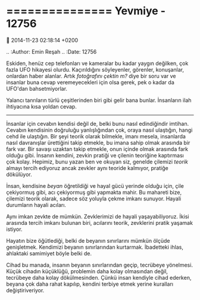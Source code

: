 ===============
Yevmiye - 12756
===============

:date: 2014-11-23 02:18:14 +0200

.. :Author: Emin Reşah
.. :Date:   12756

Eskiden, henüz cep telefonları ve kameralar bu kadar yaygın değilken,
çok fazla UFO hikayesi olurdu. Kaçırıldığını söyleyenler, görenler,
konuşanlar, onlardan haber alanlar. Artık *fotoğrafını çektin m?* diye
bir soru var ve insanlar buna cevap veremeyecekleri için olsa gerek, pek
o kadar da UFO'dan bahsetmiyorlar.

Yalancı tanrıların türlü çeşitlerinden biri gibi gelir bana bunlar.
İnsanların ilah ihtiyacına kısa yoldan cevap.

--------------

İnsanlar için cevabın kendisi değil de, belki bunu nasıl edindiğindir
imtihan. Cevabın kendisinin doğruluğu yanlışlığından çok, oraya nasıl
ulaştığın, hangi cehd ile ulaştığın. Bir şeyi teorik olarak bilmekle,
imanı mesela, insanlarda nasıl davranışlar ürettiğini takip etmekle, bu
imana sahip olmak arasında bir fark var. Bir savaşı uzaktan takip
etmekle, onun içinde olmak arasında fark olduğu gibi. İnsanın kendini,
zevkin pratiği ve çilenin teoriğine kaptırması çok kolay. Hepimiz, bunu
yazan ben ve okuyan siz, genelde çilemizi *teorik* almayı tercih
ediyoruz ancak zevkler aynı teoride kalmıyor, pratiğe dökülüyor.

İnsan, kendisine *beyan* öğretildiği ve hayal gücü yerinde olduğu için,
çile çekiyormuş gibi, acı çekiyormuş gibi yapmakta mahir. Bu mahareti
bize, çilemizi teorik olarak, sadece söz yoluyla çekme imkanı sunuyor.
Hayali durumların hayali acıları.

Aynı imkan zevkte de mümkün. Zevklerimizi de hayali yaşayabiliyoruz.
İkisi arasında tercih imkanı bulunan biri, acılarını teorik, zevklerini
pratik yaşamak istiyor.

Hayatın bize öğütlediği, belki de beyanın sınırlarını mümkün ölçüde
genişletmek. Kendimizi beyanın sınırlarından kurtarmak. İbadetteki
ihlas, ahlaktaki samimiyet böyle belki de.

Cihad bu manada, insanın beyanın sınırlarından geçip, tecrübeye
yönelmesi. Küçük cihadın küçüklüğü, problemin daha kolay olmasından
değil, tecrübeye daha kolay dökülmesinden. Çünkü insan kendiyle cihad
ederken, beyana çok daha rahat kapılıp, kendini terbiye etmek yerine
kuralları değiştiriveriyor.
